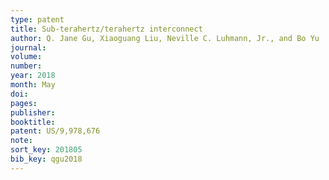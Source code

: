 ```yaml
---
type: patent
title: Sub-terahertz/terahertz interconnect
author: Q. Jane Gu, Xiaoguang Liu, Neville C. Luhmann, Jr., and Bo Yu
journal:
volume:
number:
year: 2018
month: May
doi:
pages:
publisher:
booktitle:
patent: US/9,978,676
note:
sort_key: 201805
bib_key: qgu2018
---
```

